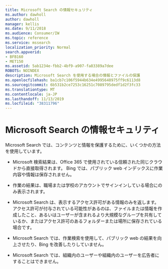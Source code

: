 ```yaml
---
title: Microsoft Search の情報セキュリティ
ms.author: dawholl
author: dawholl
manager: kellis
ms.date: 9/11/2018
ms.audience: Consumer/IW
ms.topic: reference
ms.service: mssearch
localization_priority: Normal
search.appverid:
- BFB160
- MET150
ms.assetid: 5ab1234e-fbb2-4bf9-a907-fa83389a7dee
ROBOTS: NOINDEX
description: Microsoft Search を使用する場合の情報とファイルの保護
ms.openlocfilehash: ba1cb7c106f5944b634e4995648975ff9c6113d8
ms.sourcegitcommit: 6b531b2ce7253c16251c7089795dedf1d2f3fc33
ms.translationtype: MT
ms.contentlocale: ja-JP
ms.lasthandoff: 11/13/2019
ms.locfileid: "38311796"
---
```

# <a name="how-microsoft-search-keeps-your-info-secure"></a>Microsoft Search の情報セキュリティ

Microsoft Search では、コンテンツと情報を保護するために、いくつかの方法を使用しています。
  
- Microsoft 検索結果は、Office 365 で使用されている信頼された同じクラウドから直接取得されます。 Bing では、パブリック web インデックスに作業内容や情報は保存されません。
    
- 作業の結果は、職場または学校のアカウントでサインインしている場合にのみ表示されます。
    
- Microsoft Search は、表示するアクセス許可がある情報のみを返します。 アクセス許可が付与されている可能性があるのは、ファイルまたは情報を作成したこと、あるいはユーザーが含まれるより大規模なグループを共有しているか、またはアクセス許可のあるフォルダーまたは場所に保存されている場合です。
    
- Microsoft Search では、作業検索を使用して、パブリック web の結果を向上させたり、Bing を改善したりしていません。
    
- Microsoft Search では、組織内のユーザーや組織内のユーザーを広告者にすることはできません。

  

